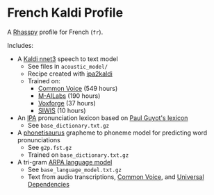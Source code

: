 # French Kaldi Profile

A [Rhasspy](https://github.com/rhasspy/rhasspy) profile for French (`fr`).

Includes:

* A [Kaldi nnet3](https://kaldi-asr.org/doc/dnn3.html) speech to text model
    * See files in `acoustic_model/`
    * Recipe created with [ipa2kaldi](https://github.com/rhasspy/ipa2kaldi)
    * Trained on:
        * [Common Voice](https://commonvoice.mozilla.org) (549 hours)
        * [M-AILabs](https://www.caito.de/2019/01/the-m-ailabs-speech-dataset/) (190 hours)
        * [Voxforge](https://www.caito.de/2019/01/the-m-ailabs-speech-dataset/) (37 hours)
        * [SIWIS](https://datashare.is.ed.ac.uk/handle/10283/2353) (10 hours)
* An [IPA](https://en.wikipedia.org/wiki/International_Phonetic_Alphabet) pronunciation lexicon based on [Paul Guyot's lexicon](https://github.com/pguyot/zamia-speech/releases)
    * See `base_dictionary.txt.gz`
* A [phonetisaurus](https://github.com/AdolfVonKleist/Phonetisaurus) grapheme to phoneme model for predicting word pronunciations
    * See `g2p.fst.gz`
    * Trained on `base_dictionary.txt.gz`
* A tri-gram [ARPA language model](https://cmusphinx.github.io/wiki/arpaformat/)
    * See `base_language_model.txt.gz`
    * Text from audio transcriptions, [Common Voice](https://github.com/mozilla/common-voice/tree/master/server/data/fr), and [Universal Dependencies](https://universaldependencies.org/)
